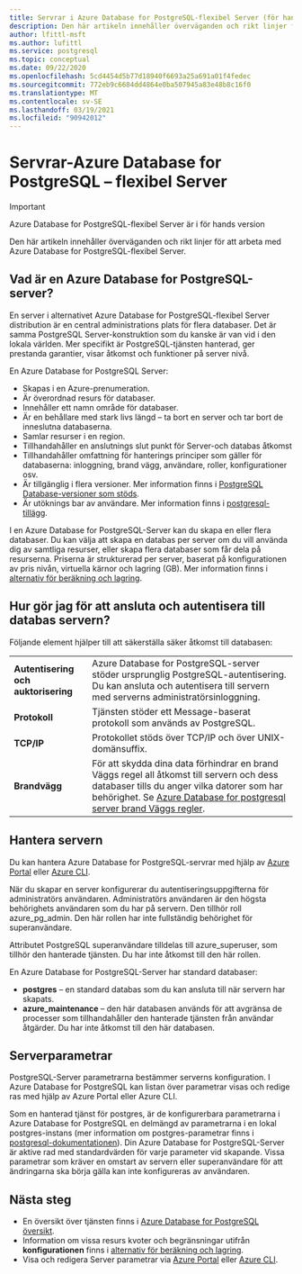 ```yaml
---
title: Servrar i Azure Database for PostgreSQL-flexibel Server (för hands version)
description: Den här artikeln innehåller överväganden och rikt linjer för att konfigurera och hantera Azure Database for PostgreSQL-flexibel Server.
author: lfittl-msft
ms.author: lufittl
ms.service: postgresql
ms.topic: conceptual
ms.date: 09/22/2020
ms.openlocfilehash: 5cd4454d5b77d18940f6693a25a691a01f4fedec
ms.sourcegitcommit: 772eb9c6684dd4864e0ba507945a83e48b8c16f0
ms.translationtype: MT
ms.contentlocale: sv-SE
ms.lasthandoff: 03/19/2021
ms.locfileid: "90942012"
---
```

# <a name="servers---azure-database-for-postgresql---flexible-server"></a>Servrar-Azure Database for PostgreSQL – flexibel Server

> [!IMPORTANT]
> Azure Database for PostgreSQL-flexibel Server är i för hands version

Den här artikeln innehåller överväganden och rikt linjer för att arbeta med Azure Database for PostgreSQL-flexibel Server.

## <a name="what-is-an-azure-database-for-postgresql-server"></a>Vad är en Azure Database for PostgreSQL-server?

En server i alternativet Azure Database for PostgreSQL-flexibel Server distribution är en central administrations plats för flera databaser. Det är samma PostgreSQL Server-konstruktion som du kanske är van vid i den lokala världen. Mer specifikt är PostgreSQL-tjänsten hanterad, ger prestanda garantier, visar åtkomst och funktioner på server nivå.

En Azure Database for PostgreSQL Server:

- Skapas i en Azure-prenumeration.
- Är överordnad resurs för databaser.
- Innehåller ett namn område för databaser.
- Är en behållare med stark livs längd – ta bort en server och tar bort de inneslutna databaserna.
- Samlar resurser i en region.
- Tillhandahåller en anslutnings slut punkt för Server-och databas åtkomst
- Tillhandahåller omfattning för hanterings principer som gäller för databaserna: inloggning, brand vägg, användare, roller, konfigurationer osv.
- Är tillgänglig i flera versioner. Mer information finns i [PostgreSQL Database-versioner som stöds](concepts-supported-versions.md).
- Är utöknings bar av användare. Mer information finns i [postgresql-tillägg](concepts-extensions.md).

I en Azure Database for PostgreSQL-Server kan du skapa en eller flera databaser. Du kan välja att skapa en databas per server om du vill använda dig av samtliga resurser, eller skapa flera databaser som får dela på resurserna. Priserna är strukturerad per server, baserat på konfigurationen av pris nivån, virtuella kärnor och lagring (GB). Mer information finns i [alternativ för beräkning och lagring](concepts-compute-storage.md).

## <a name="how-do-i-connect-and-authenticate-to-the-database-server"></a>Hur gör jag för att ansluta och autentisera till databas servern?

Följande element hjälper till att säkerställa säker åtkomst till databasen:

|||
|:--|:--|
| **Autentisering och auktorisering** | Azure Database for PostgreSQL-server stöder ursprunglig PostgreSQL-autentisering. Du kan ansluta och autentisera till servern med serverns administratörsinloggning. |
| **Protokoll** | Tjänsten stöder ett Message-baserat protokoll som används av PostgreSQL. |
| **TCP/IP** | Protokollet stöds över TCP/IP och över UNIX-domänsuffix. |
| **Brandvägg** | För att skydda dina data förhindrar en brand Väggs regel all åtkomst till servern och dess databaser tills du anger vilka datorer som har behörighet. Se [Azure Database for postgresql server brand Väggs regler](how-to-manage-firewall-portal.md). |

## <a name="managing-your-server"></a>Hantera servern

Du kan hantera Azure Database for PostgreSQL-servrar med hjälp av [Azure Portal](https://portal.azure.com) eller [Azure CLI](/cli/azure/postgres).

När du skapar en server konfigurerar du autentiseringsuppgifterna för administratörs användaren. Administratörs användaren är den högsta behörighets användaren som du har på servern. Den tillhör roll azure_pg_admin. Den här rollen har inte fullständig behörighet för superanvändare. 

Attributet PostgreSQL superanvändare tilldelas till azure_superuser, som tillhör den hanterade tjänsten. Du har inte åtkomst till den här rollen.

En Azure Database for PostgreSQL-Server har standard databaser: 

- **postgres** – en standard databas som du kan ansluta till när servern har skapats.
- **azure_maintenance** – den här databasen används för att avgränsa de processer som tillhandahåller den hanterade tjänsten från användar åtgärder. Du har inte åtkomst till den här databasen.

## <a name="server-parameters"></a>Serverparametrar

PostgreSQL-Server parametrarna bestämmer serverns konfiguration. I Azure Database for PostgreSQL kan listan över parametrar visas och redige ras med hjälp av Azure Portal eller Azure CLI.

Som en hanterad tjänst för postgres, är de konfigurerbara parametrarna i Azure Database for PostgreSQL en delmängd av parametrarna i en lokal postgres-instans (mer information om postgres-parametrar finns i [postgresql-dokumentationen](https://www.postgresql.org/docs/12/static/runtime-config.html)). Din Azure Database for PostgreSQL-Server är aktive rad med standardvärden för varje parameter vid skapande. Vissa parametrar som kräver en omstart av servern eller superanvändare för att ändringarna ska börja gälla kan inte konfigureras av användaren.

## <a name="next-steps"></a>Nästa steg

- En översikt över tjänsten finns i [Azure Database for PostgreSQL översikt](overview.md).
- Information om vissa resurs kvoter och begränsningar utifrån **konfigurationen** finns i [alternativ för beräkning och lagring](concepts-compute-storage.md).
- Visa och redigera Server parametrar via [Azure Portal](howto-configure-server-parameters-using-portal.md) eller [Azure CLI](howto-configure-server-parameters-using-cli.md).
